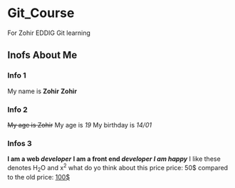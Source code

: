 # Git_Course
For Zohir EDDIG Git learning

## Inofs About Me

### Info 1 
My name is **Zohir** __Zohir__

### Info 2
~~My age is Zohir~~
My age is _19_
My birthday is *14/01*

### Infos 3
**I am a web *developer***
__I am a front end _developer___
***I am happy***
I like these denotes H<sub>2</sub>O and x<sup>2</sup>
what do yo think about this price price: 50$ compared to the old price: <ins>100$</ins>
